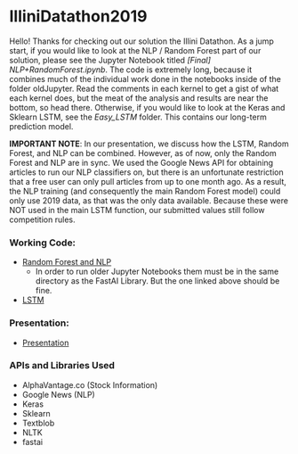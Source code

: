 # IlliniDatathon2019
Hello! Thanks for checking out our solution the Illini Datathon. As a jump start, if you would like to look at the NLP / Random Forest part of our solution, please see the Jupyter Notebook titled *[Final] NLP+RandomForest.ipynb*. The code is extremely long, because it combines much of the individual work done in the notebooks inside of the folder oldJupyter. Read the comments in each kernel to get a gist of what each kernel does, but the meat of the analysis and results are near the bottom, so head there. Otherwise, if you would like to look at the Keras and Sklearn LSTM, see the *Easy_LSTM* folder. This contains our long-term prediction model.

**IMPORTANT NOTE**: In our presentation, we discuss how the LSTM, Random Forest, and NLP can be combined. However, as of now, only the Random Forest and NLP are in sync. We used the Google News API for obtaining articles to run our NLP classifiers on, but there is an unfortunate restriction that a free user can only pull articles from up to one month ago. As a result, the NLP training (and consequently the main Random Forest model) could only use 2019 data, as that was the only data available. Because these were NOT used in the main LSTM function, our submitted values still follow competition rules.

### Working Code: 
- [Random Forest and NLP](https://github.com/FSSoar/IlliniDatathon2019/blob/master/%5BFinal%5D%20NLP%2BRandomForest.ipynb)
   - In order to run older Jupyter Notebooks them must be in the same directory as the FastAI Library. But the one linked above should be fine. 
- [LSTM](https://github.com/FSSoar/IlliniDatathon2019/blob/master/EasyLSTM/easyLSTMScript.py)

### Presentation: 
- [Presentation](https://github.com/FSSoar/IlliniDatathon2019/blob/master/Team%2012%20Datathon%20Presentation.pptx)


### APIs and Libraries Used
- AlphaVantage.co (Stock Information) 
- Google News (NLP)
- Keras
- Sklearn
- Textblob
- NLTK
- fastai
